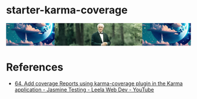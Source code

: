 # starter-karma-coverage

<img src="https://github.com/churchofscyence/resources/blob/main/banners/banner-thomas-edison.png" alt="Thomas Edison">

# References
* [64. Add coverage Reports using karma-coverage plugin in the Karma application - Jasmine Testing - Leela Web Dev - YouTube](https://www.youtube.com/watch?v=ZaWXmYKMEIw)
